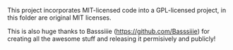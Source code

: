 This project incorporates MIT-licensed code into a GPL-licensed project,
in this folder are original MIT licenses.

This is also huge thanks to Basssiiie (https://github.com/Basssiiie)
for creating all the awesome stuff and releasing it permisively and publicly!